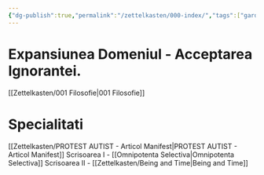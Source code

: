```yaml
---
{"dg-publish":true,"permalink":"/zettelkasten/000-index/","tags":["gardenEntry"]}
---
```


# Expansiunea Domeniul - Acceptarea Ignorantei. 
[[Zettelkasten/001 Filosofie\|001 Filosofie]]

# Specialitati
[[Zettelkasten/PROTEST AUTIST - Articol Manifest\|PROTEST AUTIST - Articol Manifest]]
Scrisoarea I - [[Omnipotenta Selectiva\|Omnipotenta Selectiva]]
Scrisoarea II - [[Zettelkasten/Being and Time\|Being and Time]]



